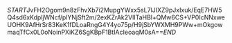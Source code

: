 $START$JvFH2Ogom9n8zFhvXb7i2MupgYWxx5sL7lJIXZ9pJxIxuk/EqE7HW5Q4sd6xKdpljWNcf/plYNjSft2m/2exKZrAk2VlITaHBl+QMw6CS+VP0IcNNxweUOHK9AfHrSr83KeK1fDLoaRngG4Y4yo75p/H9jSbYWXMH9PWw+mOkgowmaqTfCx0L0oNoinPXiKZ6SgKBpF1BtIAcIeoaqM0sA==$END$